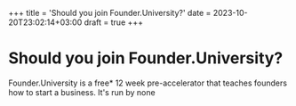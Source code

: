 +++
title = 'Should you join Founder.University?'
date = 2023-10-20T23:02:14+03:00
draft = true
+++

# Should you join Founder.University?

Founder.University is a free\* 12 week pre-accelerator that teaches founders how to start a business. It's run by none
